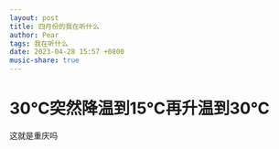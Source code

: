 ```yaml
---
layout: post
title: 四月份的我在听什么
author: Pear
tags: 我在听什么
date: 2023-04-28 15:57 +0800
music-share: true
---
```

<script>
    var music_list = [
    {
        music_title: "ビリミリオン",
        music_author: "ゆうり",
        file_hash: "6b1977c46759a42676680d0c67e4dcfe058e4a6a5773e3c0967a4189cbcede62",
        howl: null
    },
    {
        music_title: "Would You Be So Kind",
        music_author: "dodie",
        file_hash: "985e46eb61cb289681063f8b1b49c201448a3a5adcb684d3a3be45bb3261ccfa",
        howl: null
    },
    {
        music_title: "Questions",
        music_author: "Far Caspian",
        file_hash: "ccfbbdee0da693f75722e1b3ae51e5f35ee2fab55aee1c18162b2ec62c219526",
        howl: null
    }
]
var vault_url = "https://blog-1300514373.cos.ap-guangzhou.myqcloud.com/Music_Share/2023/04/";
</script>

# 30℃突然降温到15℃再升温到30℃

这就是重庆吗
